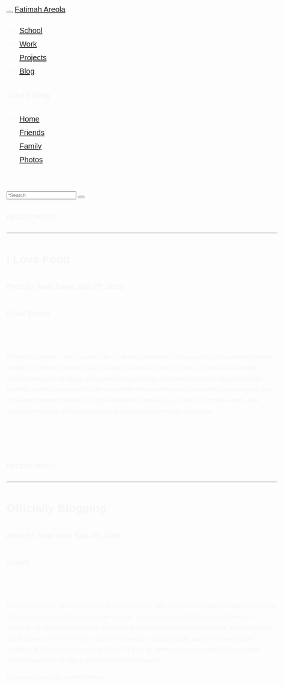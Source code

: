 <title>Fatimah Areola</title>
<meta charset=“utf-8”>
<meta name=“viewport” content=“width=device-width, initial-scale=1”>
<link rel=“stylesheet” href="https://maxcdn.bootstrapcdn.com/bootstrap/3.3.7/css/bootstrap.min.css“>
<link href=”https://fonts.googleapis.com/css?family=Montserrat" rel=“stylesheet”>
<script src="https://ajax.googleapis.com/ajax/libs/jquery/3.3.1/jquery.min.js“></script>
<script src=”https://maxcdn.bootstrapcdn.com/bootstrap/3.3.7/js/bootstrap.min.js"></script>

<link rel=“stylesheet” href="https://cdnjs.cloudflare.com/ajax/libs/font-awesome/4.7.0/css/font-awesome.min.css">

<style>
body {
font: 20px Montserrat, sans-serif;
line-height: 1.8;
color: #f5f6f7;
}
p {font-size: 16px;}
.margin {margin-bottom: 45px;}
.bg-1 {
background-color: #1abc9c; /* Green /
color: #ffffff;
}
.bg-2 {
background-color: #474e5d; / Dark Blue /
color: #ffffff;
}
.bg-3 {
background-color: #ffffff; / White /
color: #555555;
}
.bg-4 {
background-color: #2f2f2f; / Black Gray */
color: #fff;
}
.container-fluid {
padding-top: 70px;
padding-bottom: 70px;
}
.navbar {
padding-top: 15px;
padding-bottom: 15px;
border: 0;
border-radius: 0;
margin-bottom: 0;
font-size: 12px;
letter-spacing: 5px;
}
.navbar-nav li a:hover {
color: #ffffff
}
</style>
</head>
<body>

<!-- Navbar -->
<nav class=“navbar navbar-default”>
<div class=“container”>
<div class=“navbar-header”>
<button type=“button” class=“navbar-toggle” data-toggle=“collapse” data-target="#myNavbar">
<span class=“icon-bar”></span>
<span class=“icon-bar”></span>
<span class=“icon-bar”></span>
<span class=“icon-bar”></span>
</button>
<a class=“navbar-brand” href="#">Fatimah Areola</a>
</div>
<div class=“collapse navbar-collapse” id=“myNavbar”>
<ul class=“nav navbar-nav navbar-right”>
<li><a href=“School”>School</a></li>
<li><a href=“Work”>Work</a></li>
<li><a href=“Projects”>Projects</a></li>
<li><a href=“Blog”>Blog</a></li>
</ul>
</div>
</div>
</nav>

<div class=“container-fluid”>
<div class=“row content”>
<div class=“col-sm-3 sidenav”>
<h4>John’s Blog</h4>
<ul class=“nav nav-pills nav-stacked”>
<li class=“active”><a href="#section1">Home</a></li>
<li><a href="#section2">Friends</a></li>
<li><a href="#section3">Family</a></li>
<li><a href="#section3">Photos</a></li>
</ul><br>
<div class=“input-group”>
<input type=“text” class=“form-control” placeholder=“Search Blog…”>
<span class=“input-group-btn”>
<button class=“btn btn-default” type=“button”>
<span class=“glyphicon glyphicon-search”></span>
</button>
</span>
</div>
</div>

<div class="col-sm-9">
  <h4><small>RECENT POSTS</small></h4>
  <hr>
  <h2>I Love Food</h2>
  <h5><span class="glyphicon glyphicon-time"></span> Post by Jane Dane, Sep 27, 2015.</h5>
  <h5><span class="label label-danger">Food</span> <span class="label label-primary">Ipsum</span></h5><br>
  <p>Food is my passion. Lorem ipsum dolor sit amet, consectetur adipiscing elit, sed do eiusmod tempor incididunt ut labore et dolore magna aliqua. Ut enim ad minim veniam, quis nostrud exercitation ullamco laboris nisi ut aliquip ex ea commodo consequat. Excepteur sint occaecat cupidatat non proident, sunt in culpa qui officia deserunt mollit anim id est laborum consectetur adipiscing elit, sed do eiusmod tempor incididunt ut labore et dolore magna aliqua. Ut enim ad minim veniam, quis nostrud exercitation ullamco laboris nisi ut aliquip ex ea commodo consequat.</p>
  <br><br>
  
  <h4><small>RECENT POSTS</small></h4>
  <hr>
  <h2>Officially Blogging</h2>
  <h5><span class="glyphicon glyphicon-time"></span> Post by John Doe, Sep 24, 2015.</h5>
  <h5><span class="label label-success">Lorem</span></h5><br>
  <p>Lorem ipsum dolor sit amet, consectetur adipiscing elit, sed do eiusmod tempor incididunt ut labore et dolore magna aliqua. Ut enim ad minim veniam, quis nostrud exercitation ullamco laboris nisi ut aliquip ex ea commodo consequat. Excepteur sint occaecat cupidatat non proident, sunt in culpa qui officia deserunt mollit anim id est laborum consectetur adipiscing elit, sed do eiusmod tempor incididunt ut labore et dolore magna aliqua. Ut enim ad minim veniam, quis nostrud exercitation ullamco laboris nisi ut aliquip ex ea commodo consequat.</p>
         </div>
    </div>
  </div>
</div>
</div>
</div>

<!-- Footer -->
<footer class=“container-fluid bg-4 text-center”>
<a class=“btn” href="https://drive.google.com/open?id=1sSzU5Uqlr30FEs0oV4kj55-6X1kfJtP6" title=“Resume” onkeypress=“window.open(this.href); return false;”>
<i class=“fa fa-file-text-o fa-3x” aria-hidden=“true”></i>
</a>
<a class=“btn” href="https://www.facebook.com/fatimah.are/" title=“Facebook” onclick=“window.open(this.href); return false;”
onkeypress=“window.open(this.href); return false;”>
<i class=“fa fa-facebook-square fa-3x” aria-hidden=“true”></i>
</a>
<a class=“btn” href="https://www.instagram.com/fatimahareola/" title=“Instagram” onclick=“window.open(this.href); return false;”
onkeypress=“window.open(this.href); return false;”>
<i class=“fa fa-instagram fa-3x” aria-hidden=“true”></i>
</a>
<a class=“btn” href="https://www.linkedin.com/in/areolafatimah" title=“LinkedIn” onclick=“window.open(this.href); return false;” onkeypress=“window.open(this.href); return false;”>
<i class=“fa fa-linkedin fa-3x” aria-hidden=“true”></i>
</a>
<p>Built using Bootstrap and W3Schools</a></p>
</footer>

</body>
</html>
